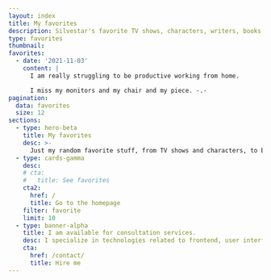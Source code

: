 ```yaml
---
layout: index
title: My favorites
description: Silvestar's favorite TV shows, characters, writers, books, bands, artists, and more.
type: favorites
thumbnail:
favorites:
  - date: '2021-11-03'
    content: |
      I am really struggling to be productive working from home.

      I miss my monitors and my chair and my piece. -.-
pagination:
  data: favorites
  size: 12
sections:
  - type: hero-beta
    title: My favorites
    desc: >-
      Just my random favorite stuff, from TV shows and characters, to bands and artists.
  - type: cards-gamma
    desc:
    # cta:
    #   title: See favorites
    cta2:
      href: /
      title: Go to the homepage
    filter: favorite
    limit: 10
  - type: banner-alpha
    title: I am available for consultation services.
    desc: I specialize in technologies related to frontend, user interface, and web development.
    cta:
      href: /contact/
      title: Hire me
---
```

